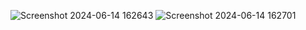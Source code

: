![Screenshot 2024-06-14 162643](https://github.com/23varshitha/Random-color-generator/assets/109132355/5b12c2f9-2936-44d0-8067-788ce4259841)
![Screenshot 2024-06-14 162701](https://github.com/23varshitha/Random-color-generator/assets/109132355/4ad396a9-ffc6-4319-b845-b91eff58ed2c)
